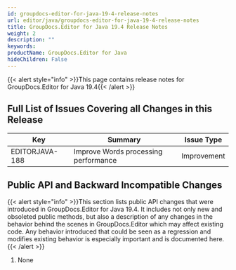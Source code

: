 ```yaml
---
id: groupdocs-editor-for-java-19-4-release-notes
url: editor/java/groupdocs-editor-for-java-19-4-release-notes
title: GroupDocs.Editor for Java 19.4 Release Notes
weight: 2
description: ""
keywords: 
productName: GroupDocs.Editor for Java
hideChildren: False
---
```

{{< alert style="info" >}}This page contains release notes for GroupDocs.Editor for Java 19.4{{< /alert >}}

## Full List of Issues Covering all Changes in this Release

| Key | Summary | Issue Type |
| --- | --- | --- |
| EDITORJAVA-188 | Improve Words processing performance | Improvement |

## Public API and Backward Incompatible Changes

{{< alert style="info" >}}This section lists public API changes that were introduced in GroupDocs.Editor for Java 19.4. It includes not only new and obsoleted public methods, but also a description of any changes in the behavior behind the scenes in GroupDocs.Editor which may affect existing code. Any behavior introduced that could be seen as a regression and modifies existing behavior is especially important and is documented here.{{< /alert >}}

1.  None
